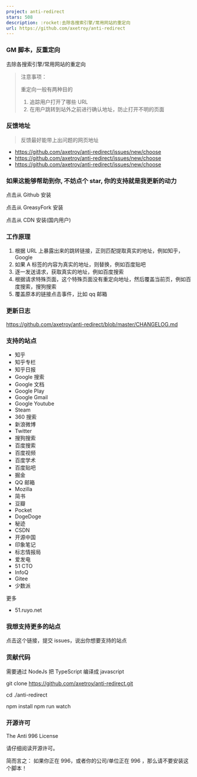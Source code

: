 ```yaml
---
project: anti-redirect
stars: 508
description: :rocket:去除各搜索引擎/常用网站的重定向
url: https://github.com/axetroy/anti-redirect
---
```


### GM 脚本，反重定向

去除各搜索引擎/常用网站的重定向

> 注意事项：
> 
> 重定向一般有两种目的
> 
> 1.  追踪用户打开了哪些 URL
> 2.  在用户跳转到站外之前进行确认地址，防止打开不明的页面

### 反馈地址

> 反馈最好能带上出问题的网页地址

-   https://github.com/axetroy/anti-redirect/issues/new/choose
-   https://github.com/axetroy/anti-redirect/issues/new/choose
-   https://github.com/axetroy/anti-redirect/issues/new/choose

### 如果这能够帮助到你, 不妨点个 star, 你的支持就是我更新的动力

点击从 Github 安装

点击从 GreasyFork 安装

点击从 CDN 安装(国内用户)

### 工作原理

1.  根据 URL 上暴露出来的跳转链接，正则匹配提取真实的地址，例如知乎，Google
2.  如果 A 标签的内容为真实的地址，则替换，例如百度贴吧
3.  逐一发送请求，获取真实的地址，例如百度搜索
4.  根据请求特殊页面，这个特殊页面没有重定向地址，然后覆盖当前页，例如百度搜索，搜狗搜索
5.  覆盖原本的链接点击事件，比如 qq 邮箱

### 更新日志

https://github.com/axetroy/anti-redirect/blob/master/CHANGELOG.md

### 支持的站点

-   知乎
-   知乎专栏
-   知乎日报
-   Google 搜索
-   Google 文档
-   Google Play
-   Google Gmail
-   Google Youtube
-   Steam
-   360 搜索
-   新浪微博
-   Twitter
-   搜狗搜索
-   百度搜索
-   百度视频
-   百度学术
-   百度贴吧
-   掘金
-   QQ 邮箱
-   Mozilla
-   简书
-   豆瓣
-   Pocket
-   DogeDoge
-   秘迹
-   CSDN
-   开源中国
-   印象笔记
-   标志情报局
-   爱发电
-   51 CTO
-   InfoQ
-   Gitee
-   少数派

更多

-   51.ruyo.net

### 我想支持更多的站点

点击这个链接，提交 issues，说出你想要支持的站点

### 贡献代码

需要通过 NodeJs 把 TypeScript 编译成 javascript

git clone https://github.com/axetroy/anti-redirect.git

cd ./anti-redirect

npm install
npm run watch

### 开源许可

The Anti 996 License

请仔细阅读开源许可。

简而言之： 如果你正在 996，或者你的公司/单位正在 996 ，那么请不要安装这个脚本！
